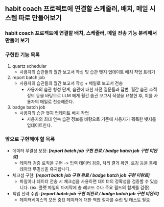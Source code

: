 ## habit coach 프로젝트에 연결할 스케줄러, 배치, 메일 시스템 따로 만들어보기
### habit coach 프로젝트에 연결할 배치, 스케줄러, 메일 전송 기능 분리해서 만들어 보기

### 구현한 기능 목록
1. quartz schedular
   - 사용자의 습관들의 월간 보고서 작성 및 습관 뱃지 업데이트 배치 작업 트리거
2. report batch job 
   - 사용자의 습관들의 월간 보고서 작성 + 메일로 보고서 전송
     - 사용자의 습관 형성 단계, 습관에 대한 사전 질문들과 답변, 월간 습관 추적 정보 등을 바탕으로 
       LLM 에게 월간 습관 보고서 작성을 요청한 후, 이를 사용자의 메일로 전송해준다.
3. badge batch job 
   - 사용자의 습관 뱃지 업데이트 배치 작업
     - 사용자의 최대 연속 습관 정보를 바탕으로 기존에 사용자가 획득한 뱃지를 업데이트한다.

### 앞으로 구현해야 할 목록
- 데이터 무결성 보장: ***[report batch job 구현 완료 / badge batch job 구현 미완료]***
  - 데이터 검증 로직을 구현 -> 입력 데이터 검증, 처리 결과 확인, 로깅 등을 통해 데이터 무결성을 유지합니다.
- 체크섬 구현: ***[report batch job 구현 완료 / badge batch job 구현 미완료]***
  - 파일이나 데이터 전송 시 체크섬을 사용하면 데이터의 정확성을 검증할 수 있습니다.
  (ex. 플랫 파일의 마지막에 총 레코드 수나 주요 필드의 합계를 검증)
- 백업 전략 수립: ***[report batch job 구현 미완료 / badge batch job 구현 미완료]***
  - 데이터베이스의 모든 중요 데이터에 대한 백업 절차를 수립 및 테스트 필요
